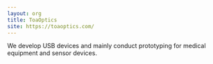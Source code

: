 ```yaml
---
layout: org
title: ToaOptics
site: https://toaoptics.com/
---
```

We develop USB devices and mainly conduct prototyping for medical equipment and sensor devices.
